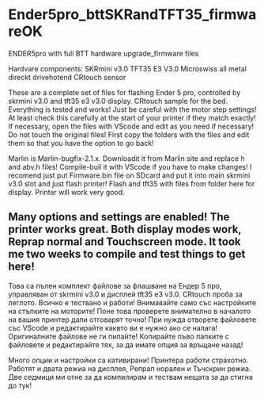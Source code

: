 # Ender5pro_bttSKRandTFT35_firmwareOK
ENDER5pro with full BTT hardware upgrade_firmware files

Hardvare components:
SKRmini v3.0
TFT35 E3 V3.0
Microswiss all metal direckt drivehotend
CRtouch sensor


These are a complete set of files for flashing Ender 5 pro, controlled by skrmini v3.0 and tft35 e3 v3.0 display. CRtouch sample for the bed. Everything is tested and works! Just be careful with the motor step settings! At least check this carefully at the start of your printer if they match exactly! If necessary, open the files with VScode and edit as you need if necessary! Do not touch the original files! First copy the folders with the files and edit them so that you have the option to go back!

Marlin is Marlin-bugfix-2.1.x.  Downloadit it from Marlin site and replace h and abv.h files!  Compile-buil it with  VScode  if you have to make changes!
I recomend just put Firmware.bin file on SDcard and put it into main skrmini v3.0 slot and just flash printer! Flash and tft35 with files from folder here  for display. Printer will work very good.

Many options and settings are enabled! The printer works great. Both display modes work, Reprap normal and Touchscreen mode. It took me two weeks to compile and test things to get here!
--------------------------------------------------------------------------------------------------------------------------------------------------------------------------

Това са пълен комплект файлове за флашване на Ендер 5 про, управляван от skrmini v3.0  и дисплей tft35 e3 v3.0.   CRtouch проба за леглото.   Всичко е тествано и работи!  Внимавайте само със настройките на стъпките на моторите!  Поне това проверете внимателно в началото на вашия принтер дали отговарят точно!   При нужда отворете файловете със VScode и редактирайте каквто ви е нужно ако се налага!  Оригиналните файлове не ги пипайте!  Копирайте пъво папките с файловете и редактирайте тях, за да имате опция за връщане назад!

Много опции и настройки са кативирани!  Принтера работи страхотно. Работят и двата режиа на дисплея, Репрап норален и Тъчскрин режиа.    Две седмици ми отне за да компилирам и тествам нещата за да стигна до тук!
